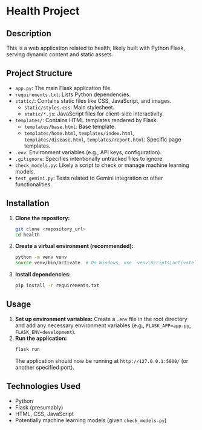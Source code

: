 # Health Project

## Description
This is a web application related to health, likely built with Python Flask, serving dynamic content and static assets.

## Project Structure
- `app.py`: The main Flask application file.
- `requirements.txt`: Lists Python dependencies.
- `static/`: Contains static files like CSS, JavaScript, and images.
  - `static/styles.css`: Main stylesheet.
  - `static/*.js`: JavaScript files for client-side interactivity.
- `templates/`: Contains HTML templates rendered by Flask.
  - `templates/base.html`: Base template.
  - `templates/home.html`, `templates/index.html`, `templates/disease.html`, `templates/report.html`: Specific page templates.
- `.env`: Environment variables (e.g., API keys, configuration).
- `.gitignore`: Specifies intentionally untracked files to ignore.
- `check_models.py`: Likely a script to check or manage machine learning models.
- `test_gemini.py`: Tests related to Gemini integration or other functionalities.

## Installation
1.  **Clone the repository:**
    ```bash
    git clone <repository_url>
    cd health
    ```
2.  **Create a virtual environment (recommended):**
    ```bash
    python -m venv venv
    source venv/bin/activate  # On Windows, use `venv\Scripts\activate`
    ```
3.  **Install dependencies:**
    ```bash
    pip install -r requirements.txt
    ```

## Usage
1.  **Set up environment variables:**
    Create a `.env` file in the root directory and add any necessary environment variables (e.g., `FLASK_APP=app.py`, `FLASK_ENV=development`).
2.  **Run the application:**
    ```bash
    flask run
    ```
    The application should now be running at `http://127.0.0.1:5000/` (or another specified port).

## Technologies Used
- Python
- Flask (presumably)
- HTML, CSS, JavaScript
- Potentially machine learning models (given `check_models.py`)

